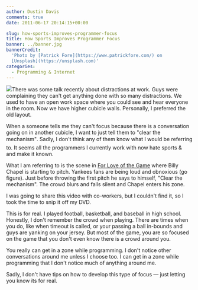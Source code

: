 ```yaml
---
author: Dustin Davis
comments: true
date: 2011-06-17 20:14:15+00:00

slug: how-sports-improves-programmer-focus
title: How Sports Improves Programmer Focus
banner: ../banner.jpg
bannerCredit:
  'Photo by [Patrick Fore](https://www.patrickfore.com/) on
  [Unsplash](https://unsplash.com)'
categories:
  - Programming & Internet
---
```


[![](https://nerdydork.com/wp-content/uploads/2011/06/clear-the-mechanism-150x150.png)](https://nerdydork.com/wp-content/uploads/2011/06/clear-the-mechanism.png)There
was some talk recently about distractions at work. Guys were complaining they
can't get anything done with so many distractions. We used to have an open work
space where you could see and hear everyone in the room. Now we have higher
cubicle walls. Personally, I preferred the old layout.

When a someone tells me they can't focus because there is a conversation going
on in another cubicle, I want to just tell them to "clear the mechanism". Sadly,
I don't think any of them know what I would be referring to. It seems all the
programmers I currently work with now hate sports & and make it known.

What I am referring to is the scene
in [For Love of the Game](http://www.imdb.com/title/tt0126916/) where Billy
Chapel is starting to pitch. Yankees fans are being loud and obnoxious (go
figure). Just before throwing the first pitch he says to himself, "Clear the
mechanism". The crowd blurs and falls silent and Chapel enters his zone.

I was going to share this video with co-workers, but I couldn't find it, so I
took the time to snip it off my DVD.

This is for real. I played football, basketball, and baseball in high school.
Honestly, I don't remember the crowd when playing. There are times when you do,
like when timeout is called, or your passing a ball in-bounds and guys are
yanking on your jersey. But most of the game, you are so focused on the game
that you don't even know there is a crowd around you.

You really can get in a zone while programming. I don't notice other
conversations around me unless I choose too. I can get in a zone while
programming that I don't notice much of anything around me.

Sadly, I don't have tips on how to develop this type of focus — just letting you
know its for real.
